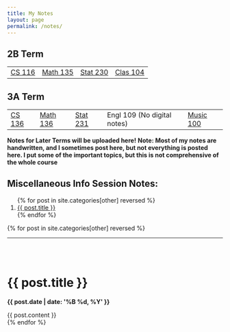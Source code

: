 ```yaml
---
title: My Notes
layout: page
permalink: /notes/
---
```


## 2B Term
<table style="width:100%" >
 <tr>
   <td><a id="colouring" href="{{site.baseurl}}/cs116/">CS 116</a></td>
   <td><a id="colouring" href="{{site.baseurl}}/math135/">Math 135</a></td>
   <td><a id="colouring" href="{{site.baseurl}}/stat230/">Stat 230</a></td>
   <td><a id="colouring" href="{{site.baseurl}}/clas104/">Clas 104</a></td>
 </tr>
</table>

## 3A Term
<table style="width:100%" >
 <tr>
   <td><a id="colouring" href="{{site.baseurl}}/cs136/">CS 136</a></td>
   <td><a id="colouring" href="{{site.baseurl}}/math136/">Math 136</a></td>
   <td><a id="colouring" href="{{site.baseurl}}/stat231/">Stat 231</a></td>
   <td>Engl 109 (No digital notes)</td>
   <td><a id="colouring" href="{{site.baseurl}}/music100/">Music 100</a></td>
 </tr>
</table>


**Notes for Later Terms will be uploaded here!**
**Note: Most of my notes are handwritten, and I sometimes post here, but not everything is posted here. I put some of the important topics, but this is not comprehensive of the whole course**

## Miscellaneous Info Session Notes:
<html>

<ol>
{% for post in site.categories[other] reversed %}
  <a href="#{{ post.id | remove:"/" }}">
  <li>{{ post.title }}</li></a>
{% endfor %}
</ol>

{% for post in site.categories[other] reversed %}

<hr>
  <a name="{{ post.id | remove:"/"}}"></a>
  <br>
  <br>
  <h1>{{ post.title }}</h1>
  <strong><p>{{ post.date | date: '%B %d, %Y' }}</p></strong>

<div>
  {{ post.content }}
</div>
{% endfor %}

<html>
